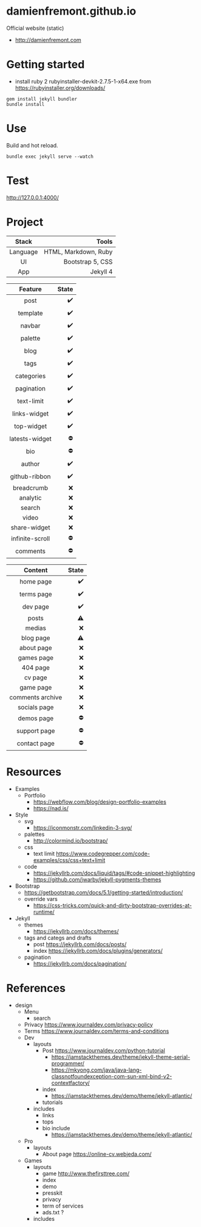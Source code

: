 damienfremont.github.io
=======================

Official website (static) 
- http://damienfremont.com


# Getting started

- install ruby 2 rubyinstaller-devkit-2.7.5-1-x64.exe from https://rubyinstaller.org/downloads/
````
gem install jekyll bundler
bundle install
````


# Use

Build and hot reload.
````
bundle exec jekyll serve --watch
````

# Test
http://127.0.0.1:4000/



# Project

|  Stack   |                Tools |
| :------: | -------------------: |
| Language | HTML, Markdown, Ruby |
|    UI    |     Bootstrap 5, CSS |
|   App    |             Jekyll 4 |

|     Feature     |              State |
| :-------------: | -----------------: |
|      post       | :heavy_check_mark: |
|    template     | :heavy_check_mark: |
|     navbar      | :heavy_check_mark: |
|     palette     | :heavy_check_mark: |
|      blog       | :heavy_check_mark: |
|      tags       | :heavy_check_mark: |
|   categories    | :heavy_check_mark: |
|   pagination    | :heavy_check_mark: |
|   text-limit    | :heavy_check_mark: |
|  links-widget   | :heavy_check_mark: |
|   top-widget    | :heavy_check_mark: |
| latests-widget  |         :no_entry: |
|       bio       |         :no_entry: |
|     author      | :heavy_check_mark: |
|  github-ribbon  | :heavy_check_mark: |
|  breadcrumb     |                :x: |
|    analytic     |                :x: |
|     search      |                :x: |
|      video      |                :x: |
|  share-widget   |                :x: |
| infinite-scroll |         :no_entry: |
|    comments     |         :no_entry: |

|     Content      |              State |
| :--------------: | -----------------: |
|    home page     | :heavy_check_mark: |
|    terms page    | :heavy_check_mark: |
|     dev page     | :heavy_check_mark: |
|      posts       |          :warning: |
|      medias      |                :x: |
|    blog page     |          :warning: |
|    about page    |                :x: |
|    games page    |                :x: |
|     404 page     |                :x: |
|     cv page      |                :x: |
|    game page     |                :x: |
| comments archive |                :x: |
|   socials page   |                :x: |
|    demos page    |         :no_entry: |
|   support page   |         :no_entry: |
|   contact page   |         :no_entry: |



# Resources

- Examples
  - Portfolio
    - https://webflow.com/blog/design-portfolio-examples
    - https://nad.is/
- Style
  - svg
    - https://iconmonstr.com/linkedin-3-svg/
  - palettes
    - http://colormind.io/bootstrap/
  - css
    - text limit https://www.codegrepper.com/code-examples/css/css+text+limit 
  - code
    - https://jekyllrb.com/docs/liquid/tags/#code-snippet-highlighting
    - https://github.com/jwarby/jekyll-pygments-themes
- Bootstrap
  - https://getbootstrap.com/docs/5.1/getting-started/introduction/
  - override vars
    - https://css-tricks.com/quick-and-dirty-bootstrap-overrides-at-runtime/
- Jekyll
  - themes
    - https://jekyllrb.com/docs/themes/
  - tags and categs and drafts
    - post  https://jekyllrb.com/docs/posts/
    - index https://jekyllrb.com/docs/plugins/generators/
  - pagination
    - https://jekyllrb.com/docs/pagination/

# References

- design
  - Menu
    - search
  - Privacy https://www.journaldev.com/privacy-policy
  - Terms https://www.journaldev.com/terms-and-conditions
  - Dev
    - layouts
      - Post https://www.journaldev.com/python-tutorial
        - https://jamstackthemes.dev/theme/jekyll-theme-serial-programmer/
        - https://mkyong.com/java/java-lang-classnotfoundexception-com-sun-xml-bind-v2-contextfactory/
      - index
        - https://jamstackthemes.dev/demo/theme/jekyll-atlantic/
      - tutorials
    - includes
      - links
      - tops
      - bio include
        - https://jamstackthemes.dev/demo/theme/jekyll-atlantic/
  - Pro
    - layouts
      - About page  https://online-cv.webjeda.com/
  - Games 
    - layouts
      - game http://www.thefirsttree.com/
      - index
      - demo
      - presskit
      - privacy
      - term of services
      - ads.txt ?
    - includes

